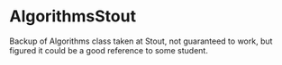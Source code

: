 # AlgorithmsStout
Backup of Algorithms class taken at Stout, not guaranteed to work, but figured it could be a good reference to some student.
